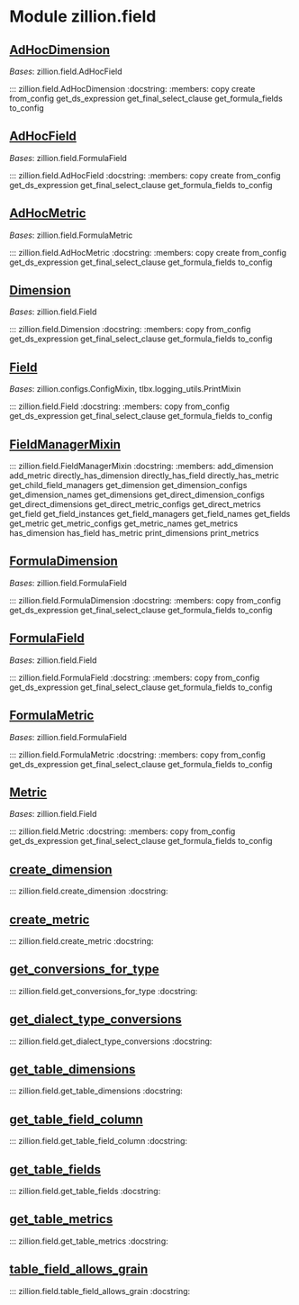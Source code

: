 [//]: # (This is an auto-generated file. Do not edit)
# Module zillion.field


## [AdHocDimension](https://github.com/totalhack/zillion/blob/master/zillion/field.py#L502-L505)

*Bases*: zillion.field.AdHocField

::: zillion.field.AdHocDimension
    :docstring:
    :members: copy create from_config get_ds_expression get_final_select_clause get_formula_fields to_config


## [AdHocField](https://github.com/totalhack/zillion/blob/master/zillion/field.py#L447-L455)

*Bases*: zillion.field.FormulaField

::: zillion.field.AdHocField
    :docstring:
    :members: copy create from_config get_ds_expression get_final_select_clause get_formula_fields to_config


## [AdHocMetric](https://github.com/totalhack/zillion/blob/master/zillion/field.py#L458-L499)

*Bases*: zillion.field.FormulaMetric

::: zillion.field.AdHocMetric
    :docstring:
    :members: copy create from_config get_ds_expression get_final_select_clause get_formula_fields to_config


## [Dimension](https://github.com/totalhack/zillion/blob/master/zillion/field.py#L254-L259)

*Bases*: zillion.field.Field

::: zillion.field.Dimension
    :docstring:
    :members: copy from_config get_ds_expression get_final_select_clause get_formula_fields to_config


## [Field](https://github.com/totalhack/zillion/blob/master/zillion/field.py#L32-L136)

*Bases*: zillion.configs.ConfigMixin, tlbx.logging_utils.PrintMixin

::: zillion.field.Field
    :docstring:
    :members: copy from_config get_ds_expression get_final_select_clause get_formula_fields to_config


## [FieldManagerMixin](https://github.com/totalhack/zillion/blob/master/zillion/field.py#L537-L866)

::: zillion.field.FieldManagerMixin
    :docstring:
    :members: add_dimension add_metric directly_has_dimension directly_has_field directly_has_metric get_child_field_managers get_dimension get_dimension_configs get_dimension_names get_dimensions get_direct_dimension_configs get_direct_dimensions get_direct_metric_configs get_direct_metrics get_field get_field_instances get_field_managers get_field_names get_fields get_metric get_metric_configs get_metric_names get_metrics has_dimension has_field has_metric print_dimensions print_metrics


## [FormulaDimension](https://github.com/totalhack/zillion/blob/master/zillion/field.py#L373-L392)

*Bases*: zillion.field.FormulaField

::: zillion.field.FormulaDimension
    :docstring:
    :members: copy from_config get_ds_expression get_final_select_clause get_formula_fields to_config


## [FormulaField](https://github.com/totalhack/zillion/blob/master/zillion/field.py#L262-L370)

*Bases*: zillion.field.Field

::: zillion.field.FormulaField
    :docstring:
    :members: copy from_config get_ds_expression get_final_select_clause get_formula_fields to_config


## [FormulaMetric](https://github.com/totalhack/zillion/blob/master/zillion/field.py#L395-L444)

*Bases*: zillion.field.FormulaField

::: zillion.field.FormulaMetric
    :docstring:
    :members: copy from_config get_ds_expression get_final_select_clause get_formula_fields to_config


## [Metric](https://github.com/totalhack/zillion/blob/master/zillion/field.py#L139-L251)

*Bases*: zillion.field.Field

::: zillion.field.Metric
    :docstring:
    :members: copy from_config get_ds_expression get_final_select_clause get_formula_fields to_config


## [create_dimension](https://github.com/totalhack/zillion/blob/master/zillion/field.py#L524-L534)

::: zillion.field.create_dimension
    :docstring:


## [create_metric](https://github.com/totalhack/zillion/blob/master/zillion/field.py#L508-L521)

::: zillion.field.create_metric
    :docstring:


## [get_conversions_for_type](https://github.com/totalhack/zillion/blob/master/zillion/field.py#L987-L1003)

::: zillion.field.get_conversions_for_type
    :docstring:


## [get_dialect_type_conversions](https://github.com/totalhack/zillion/blob/master/zillion/field.py#L1006-L1042)

::: zillion.field.get_dialect_type_conversions
    :docstring:


## [get_table_dimensions](https://github.com/totalhack/zillion/blob/master/zillion/field.py#L895-L918)

::: zillion.field.get_table_dimensions
    :docstring:


## [get_table_field_column](https://github.com/totalhack/zillion/blob/master/zillion/field.py#L943-L964)

::: zillion.field.get_table_field_column
    :docstring:


## [get_table_fields](https://github.com/totalhack/zillion/blob/master/zillion/field.py#L921-L940)

::: zillion.field.get_table_fields
    :docstring:


## [get_table_metrics](https://github.com/totalhack/zillion/blob/master/zillion/field.py#L869-L892)

::: zillion.field.get_table_metrics
    :docstring:


## [table_field_allows_grain](https://github.com/totalhack/zillion/blob/master/zillion/field.py#L967-L984)

::: zillion.field.table_field_allows_grain
    :docstring:

